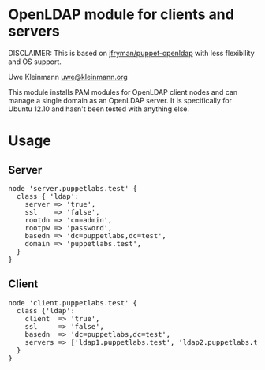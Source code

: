 # OpenLDAP module for clients and servers

DISCLAIMER: This is based on [jfryman/puppet-openldap](https://github.com/jfryman/puppet-openldap) with less flexibility and OS support.

Uwe Kleinmann <uwe@kleinmann.org>

This module installs PAM modules for OpenLDAP client nodes and can manage a single domain as an OpenLDAP server.
It is specifically for Ubuntu 12.10 and hasn't been tested with anything else.

# Usage

## Server
<pre>
node 'server.puppetlabs.test' {
  class { 'ldap':
    server => 'true',
    ssl    => 'false',
    rootdn => 'cn=admin',
    rootpw => 'password',
    basedn => 'dc=puppetlabs,dc=test',
    domain => 'puppetlabs.test',
  }
}
</pre>

## Client
<pre>
node 'client.puppetlabs.test' {
  class {'ldap':
    client  => 'true',
    ssl     => 'false',
    basedn  => 'dc=puppetlabs,dc=test',
    servers => ['ldap1.puppetlabs.test', 'ldap2.puppetlabs.test'],
  }
}
</pre>

